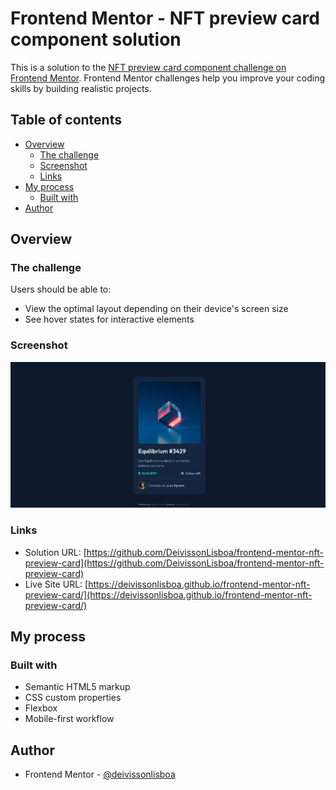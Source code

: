 # Frontend Mentor - NFT preview card component solution

This is a solution to the [NFT preview card component challenge on Frontend Mentor](https://www.frontendmentor.io/challenges/nft-preview-card-component-SbdUL_w0U). Frontend Mentor challenges help you improve your coding skills by building realistic projects.

## Table of contents

- [Overview](#overview)
  - [The challenge](#the-challenge)
  - [Screenshot](#screenshot)
  - [Links](#links)
- [My process](#my-process)
  - [Built with](#built-with)
- [Author](#author)

## Overview

### The challenge

Users should be able to:

- View the optimal layout depending on their device's screen size
- See hover states for interactive elements

### Screenshot

![](./images/screenshot.png)

### Links

- Solution URL: [https://github.com/DeivissonLisboa/frontend-mentor-nft-preview-card](https://github.com/DeivissonLisboa/frontend-mentor-nft-preview-card)
- Live Site URL: [https://deivissonlisboa.github.io/frontend-mentor-nft-preview-card/](https://deivissonlisboa.github.io/frontend-mentor-nft-preview-card/)

## My process

### Built with

- Semantic HTML5 markup
- CSS custom properties
- Flexbox
- Mobile-first workflow

## Author

- Frontend Mentor - [@deivissonlisboa](https://www.frontendmentor.io/profile/deivissonlisboa)
